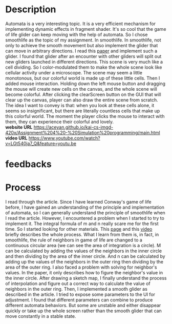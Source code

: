 # Description
 Automata is a very interesting topic. It is a very efficient mechanism for implementing dynamic effects in fragment shader. It's so cool that the game of life glider can keep moving with the help of automata. So I chose smoothlife as the topic of my assignment. In smoothlife. In smoothlife, not only to achieve the smooth movement but also implement the glider that can move in arbitrary directions.  I read this [paper](https://arxiv.org/pdf/1111.1567.pdf) and implement such a glider. I found that glider after an encounter with other gliders will split out new gliders launched in different directions. This scene is very much like a cell dividing. So I color-modulated them to make the whole scene look like cellular activity under a microscope. The scene may seem a little monotonous, but our colorful world is made up of these little cells. Then I added mouse interaction. Holding down the left mouse button and dragging the mouse will create new cells on the canvas, and the whole scene will become colorful. After clicking the clearScreen button on the GUI that will clear up the canvas, player can also draw the entire scene from scratch. The idea I want to convey is that: when you look at these cells alone, it seems so insignificant, but there are literally countless cells that make up this colorful world. The moment the player clicks the mouse to interact with them, they can experience their colorful and lovely.  
 **website URL** https://aceyan.github.io/kai-cs-imgd-420x/Assignment%204%20-%20Simulation%20programming/main.html
**video URL** https://www.youtube.com/watch?v=LGt540ja7_Q&feature=youtu.be
 
# feedbacks

# Process
I read through the article. Since I have learned Conway's game of life before, I have gained an understanding of the principle and implementation of automata, so I can generally understand the principle of smoothlife when I read the article. However, I encountered a problem when I started to try to implement it. The integral formula of m and n really scare me for the first time. So I started looking for other materials. This [page](https://github.com/duckythescientist/SmoothLife) and this [video](https://www.youtube.com/watch?v=iyTIXRhjXII) briefly describes the whole process. What I learn from them is, in fact, in smoothlife, the rule of neighbors in game of life are changed to a continuous circular area (we can see the area of integration is a circle). M can be calculated by adding the values of the neighbors in the inner circle and then dividing by the area of the inner circle. And n can be calculated by adding up the values of the neighbors in the outer ring then dividing by the area of the outer ring. I also faced a problem with solving for neighbor's values. In the paper, it only describes how to figure the neighbor's value in the inner circle. After drawing a sketch map, I finally understand the process of interpolation and figure out a correct way to calculate the value of neighbors in the outer ring. Then, I implemented a smooth glider as described in the article. I tried to expose some parameters to the UI for adjustment. I found that different parameters can combine to produce different automata behaviors. But some are unstable and either disappear quickly or take up the whole screen rather than the smooth glider that can move constantly in a stable state.
